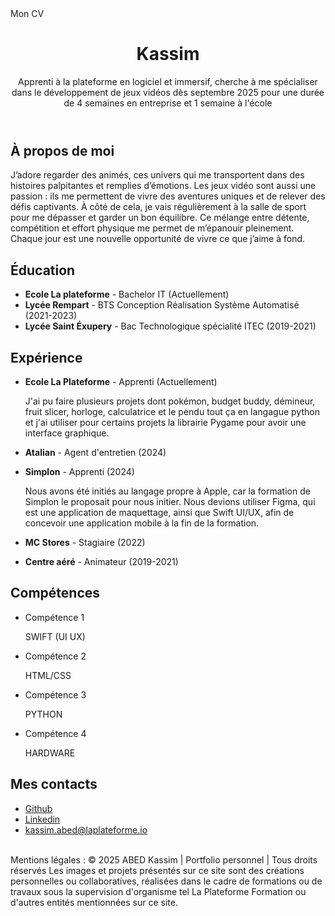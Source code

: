 <!DOCTYPE html>
<html lang="fr"> 
  <head>
    <meta charset="UTF-8" />
    <meta name="viewport" content="width=device-width, initial-scale=1.0" />
    <meta name="description" content="Portfolio de Kassim, apprenti à La Plateforme, spécialisé dans le développement de jeux vidéo.">
    <meta name="keywords" content="Kassim, Portfolio, Développement de jeux vidéo, Apprenti, La Plateforme">
    Mon CV
    <link rel="stylesheet" href="./site.css" />
    <link href="https://fonts.googleapis.com/css2?family=Roboto:wght@400;700&display=swap" rel="stylesheet"> 
  </head>
  <body>
    <header>
      <h1>Kassim</h1>
      <p>Apprenti à la plateforme en logiciel et immersif, cherche à me spécialiser dans le développement de jeux vidéos dès septembre 2025 pour une durée de 4 semaines en entreprise et 1 semaine à l'école </p>
    </header>
    
  <main>
      <article>
        <section>
          <h2>À propos de moi</h2>
          <p>
            J’adore regarder des animés, ces univers qui me transportent dans des histoires palpitantes et remplies d’émotions. Les jeux vidéo sont aussi une passion : ils me permettent de vivre des aventures uniques et de relever des défis captivants. À côté de cela, je vais régulièrement à la salle de sport pour me dépasser et garder un bon équilibre. Ce mélange entre détente, compétition et effort physique me permet de m’épanouir pleinement. Chaque jour est une nouvelle opportunité de vivre ce que j’aime à fond.
          </p>
        </section>
      </article>

  <article>
        <section>
          <h2>Éducation</h2>
          <ul>
            <li>
              <strong>Ecole La plateforme</strong> - Bachelor IT (Actuellement)
            </li>
            <li>
              <strong>Lycée Rempart</strong> - BTS Conception Réalisation Système Automatisé (2021-2023)
            </li>
            <li>
              <strong>Lycée Saint Éxupery</strong> - Bac Technologique spécialité ITEC (2019-2021)
            </li>
          </ul>
        </section>
      </article>

  <article>
        <section>
          <h2>Expérience</h2>
          <ul>
            <li>
              <strong>Ecole La Plateforme</strong> - Apprenti (Actuellement)
              <p>J'ai pu faire plusieurs projets dont pokémon, budget buddy, démineur, fruit slicer, horloge, calculatrice et le pendu tout ça en langague python et j'ai utiliser pour certains projets la librairie Pygame pour avoir une interface graphique.</p>
            </li>
            <li>
              <strong>Atalian</strong> - Agent d'entretien (2024)
              <p></p>
            </li>
            <li>
              <strong>Simplon</strong> - Apprenti (2024)
              <p>Nous avons été initiés au langage propre à Apple, car la formation de Simplon le proposait pour nous initier. Nous devions utiliser Figma, qui est une application de maquettage, ainsi que Swift UI/UX, afin de concevoir une application mobile à la fin de la formation.</p>
            </li>
            <li>
              <strong>MC Stores</strong> - Stagiaire (2022)
              <p></p>
            </li>
            <li>
              <strong>Centre aéré</strong> - Animateur (2019-2021)
            </li>
          </ul>
        </section>
      </article>

  <article>
        <section>
          <h2>Compétences</h2>
          <ul>
            <li>Compétence 1</li>
            <p>SWIFT (UI UX)</p>
            <li>Compétence 2</li>
            <p>HTML/CSS</p>
            <li>Compétence 3</li>
            <p>PYTHON</p>
            <li>Compétence 4</li>
            <p>HARDWARE</p>
          </ul>
        </section>
      </article>

  <article>
        <section>
        <h2>Mes contacts</h2>
        <ul>
            <li class="link_list"><a role="link" aria-label="Consulter mon profil Github !" href="https://github.com/kassim-abed" target="_blank" rel="noopener noreferrer">
                Github</a>
            </li>
            <li class="link_list"><a role="link" aria-label="Parcourir mon profil Linkedin !" href="https://www.linkedin.com/in/kassim-abed-5b7913339/" target="_blank" rel="noopener noreferrer">
                Linkedin</a>
            </li>
            <li class="link_list"><a role="link" aria-label="M'envoyer un e-mail !" href="mailto:kassim.abed@laplateforme.io" target="_blank" rel="noopener noreferrer">
                kassim.abed@laplateforme.io</a>
                <br></br>
            </li>
        </ul>
      </section>
    </article>
    </main>

  <footer>
      <p>Mentions légales : © 2025 ABED Kassim | Portfolio personnel | Tous droits réservés
        Les images et projets présentés sur ce site sont des créations personnelles ou collaboratives, réalisées dans le cadre de formations ou de travaux sous la supervision d'organisme tel La Plateforme Formation ou d'autres entités mentionnées sur ce site.</p>
    </footer>
  </body>
</html>
